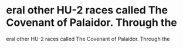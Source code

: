# eral other HU-2 races called The Covenant of Palaidor. Through the

eral other HU-2 races called The Covenant of Palaidor. Through the